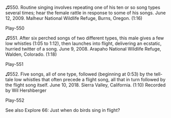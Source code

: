 ♫550. Routine singing involves repeating one of his ten or so song types
several times; hear the female rattle in response to some of his songs.
June 12, 2009. Malheur National Wildlife Refuge, Burns, Oregon. (1:16)

Play-550

♫551. After six perched songs of two different types, this male gives a
few low whistles (1:05 to 1:12), then launches into flight, delivering
an ecstatic, hurried twitter of a song. June 9, 2008. Arapaho National
Wildlife Refuge, Walden, Colorado. (1:18)

Play-551

♫552. Five songs, all of one type, followed (beginning at 0:53) by the
tell-tale low whistles that often precede a flight song, all that in
turn followed by the flight song itself. June 10, 2018. Sierra Valley,
California. (1:10) Recorded by Wil Hershberger

Play-552

See also Explore 66: Just when do birds sing in flight?
